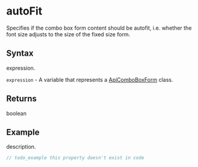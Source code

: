 # autoFit

Specifies if the combo box form content should be autofit, i.e. whether the font size adjusts to the size of the fixed size form.

## Syntax

expression.

`expression` - A variable that represents a [ApiComboBoxForm](../ApiComboBoxForm.md) class.

## Returns

boolean

## Example

description.

```javascript
// todo_example this property doesn't exist in code
```